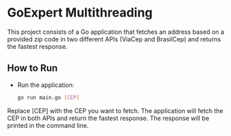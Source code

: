 # GoExpert Multithreading

This project consists of a Go application that fetches an address based on a provided  zip code in two different APIs (ViaCep and BrasilCep) and returns the fastest response.

## How to Run
- Run the application:
    ```sh
    go run main.go [CEP]
    ```

Replace [CEP] with the CEP you want to fetch. The application will fetch the CEP in both APIs and return the fastest response. The response will be printed in the command line.

